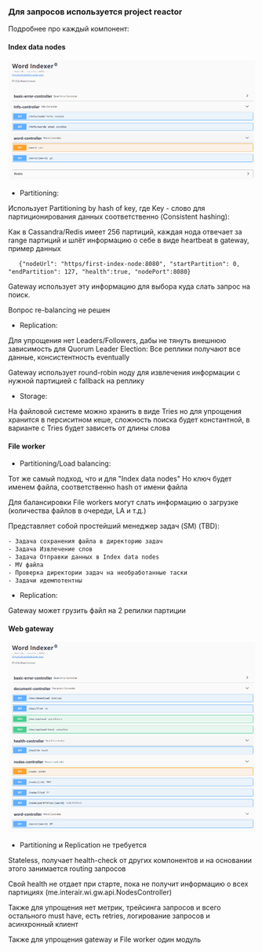### Для запросов используется project reactor

Подробнее про каждый компонент:

#### Index data nodes
![alt text](wi2.png)

* Partitioning:

Использует Partitioning by hash of key, где Key - слово для партиционирования данных соответственно (Consistent hashing):

Как в Cassandra/Redis имеет 256 партиций, каждая нода отвечает за range партиций и шлёт информацию о себе в виде heartbeat в gateway, пример данных 
```
   {"nodeUrl": "https/first-index-node:8080", "startPartition": 0, "endPartition": 127, "health":true, "nodePort":8080}
```

Gateway использует эту информацию для выбора куда слать запрос на поиск.

Вопрос re-balancing не решен

* Replication:

Для упрощения нет Leaders/Followers, 
дабы не тянуть внешнюю зависимость для Quorum Leader Election: 
Все реплики получают все данные, консистентность eventually 

Gateway использует round-robin ноду для извлечения информации с нужной партицией с fallback на реплику

* Storage:

На файловой системе можно хранить в виде Tries но для упрощения хранится в персиситном кеше, 
сложность поиска будет константной, в варианте с Tries будет зависеть от длины слова

#### File worker

* Partitioning/Load balancing:

Тот же самый подход, что и для "Index data nodes" Но ключ будет именем файла, соответственно hash от имени файла

Для балансировки File workers могут слать информацию о загрузке (количества файлов в очереди, LA и т.д.)

Представляет собой простейший менеджер задач (SM) (TBD):

    - Задача сохранения файла в директорию задач
    - Задача Извлечение слов
    - Задача Отправки данных в Index data nodes
    - MV файла
    - Проверка директории задач на необработанные таски
    - Задачи идемпотентны 

* Replication:

Gateway может грузить файл на 2 репилки партиции

#### Web gateway
![alt text](wi1.png)
* Partitioning и Replication не требуется

Stateless, получает health-check от других компонентов и на основании этого занимается routing запросов

Свой health не отдает при старте, пока не получит информацию о всех партициях (me.interair.wi.gw.api.NodesController)

Также для упрощения нет метрик, трейсинга запросов и всего остального must have, есть retries, логирование запросов и асинхронный клиент

Также для упрощения gateway и File worker один модуль